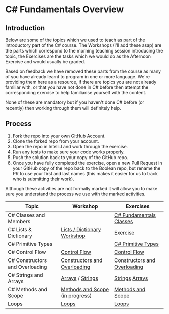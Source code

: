 # C# Fundamentals Overview

## Introduction

Below are some of the topics which we used to teach as part of the introductory part of the C# course. The Workshops (I'll add these asap) are the parts which correspond to the morning teaching session introducing the topic, the Exercises are the tasks which we would do as the Afternoon Exercise and would usually be graded.

Based on feedback we have removed these parts from the course as many of you have already learnt to program in one or more language. We're providing them here as a resource, if there are topics you are not already familiar with, or that you have not done in C# before then attempt the corresponding exercise to help familiarise yourself with the content.

None of these are mandatory but if you haven't done C# before (or recently) then working through them will definitely help.

## Process

1. Fork the repo into your own GitHub Account.
2. Clone the forked repo from your account.
3. Open the repo in IntelliJ and work through the exercise.
4. Run any tests to make sure your code works properly.
5. Push the solution back to your copy of the GitHub repo.
6. Once you have fully completed the exercise, open a new Pull Request in your GitHub copy of the repo back to the Boolean repo, but rename the PR to use your first and last names (this makes it easier for us to track who is submitting their work).

Although these activities are not formally marked it will allow you to make sure you understand the process we use with the marked activities.

| Topic                           | Workshop                                                                                                                                                                       | Exercises                                                                                                                               |
| ------------------------------- | ------------------------------------------------------------------------------------------------------------------------------------------------------------------------------ | --------------------------------------------------------------------------------------------------------------------------------------- |
| C# Classes and Members          |                                                                                                                                                                                | [C# Fundamentals Classes](https://github.com/boolean-uk/csharp-fundamentals-class-members)                                              |
| C# Lists & Dictionary           | [Lists / Dictionary Workshop](https://github.com/boolean-uk/csharp-fundamentals-lists-dictionary-workshop)                                                                     | [Exercise](https://github.com/boolean-uk/csharp-fundamentals-lists)                                                                     |
| C# Primitive Types              |                                                                                                                                                                                | [C# Primitive Types](https://github.com/boolean-uk/csharp-fundamentals-primitive-types)                                                 |
| C# Control Flow                 | [Control Flow](https://github.com/boolean-uk/csharp-fundamentals-control-flow-workshop)                                                                                        | [Control Flow](https://github.com/boolean-uk/csharp-fundamentals-control-flow)                                                          |
| C# Constructors and Overloading | [Constructors and Overloading](https://github.com/boolean-uk/csharp-fundamentals-constructors-overloading-workshop)                                                            | [Constructors and Overloading](https://github.com/boolean-uk/csharp-fundamentals-constructors-overloading)                              |
| C# Strings and Arrays           | [Arrays](https://github.com/boolean-uk/csharp-fundamentals-strings-and-arrays-workshop) / [Strings](https://github.com/boolean-uk/csharp-fundamentals-arrays-strings-workshop) | [Strings](https://github.com/boolean-uk/csharp-fundamentals-strings) [Arrays](https://github.com/boolean-uk/csharp-fundamentals-arrays) |
| C# Methods and Scope            | [Methods and Scope (in progress)](https://github.com/boolean-uk/csharp-fundamentals-methods-workshop)                                                                          | [Methods and Scope](https://github.com/boolean-uk/csharp-fundamentals-methods)                                                          |
| Loops                           | [Loops](https://github.com/boolean-uk/csharp-fundamentals-loops-workshop)                                                                                                      | [Loops](https://github.com/boolean-uk/csharp-fundamentals-loops)                                                                        |
